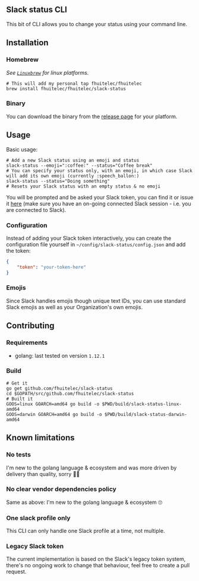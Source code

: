 ## Slack status CLI

This bit of CLI allows you to change your status using your command line.

## Installation

### Homebrew

_See [`Linuxbrew`](https://docs.brew.sh/Homebrew-on-Linux) for linux platforms._

```shell
# This will add my personal tap fhuitelec/fhuitelec
brew install fhuitelec/fhuitelec/slack-status
```

### Binary

You can download the binary from the [release page](https://github.com/fhuitelec/slack-status/releases) for your platform.

## Usage

Basic usage:

```
# Add a new Slack status using an emoji and status
slack-status --emoji=":coffee:" --status="Coffee break"
# You can specify your status only, with an emoji, in which case Slack will add its own emoji (currently :speech_ballon:)
slack-status --status="Doing something"
# Resets your Slack status with an empty status & no emoji
```

You will be prompted and be asked your Slack token, you can find it or issue it [here](https://api.slack.com/custom-integrations/legacy-tokens#legacy_token_generator) (make sure you have an on-going connected Slack session - i.e. you are connected to Slack).

### Configuration

Instead of adding your Slack token interactively, you can create the configuration file yourself in `~/config/slack-status/config.json` and add the token:

```json
{
    "token": "your-token-here"
}
```

### Emojis

Since Slack handles emojis though unique text IDs, you can use standard Slack emojis as well as your Organization's own emojis.

## Contributing

### Requirements

- golang: last tested on version `1.12.1`

### Build

```shell
# Get it
go get github.com/fhuitelec/slack-status
cd $GOPATH/src/github.com/fhuitelec/slack-status
# Built it
GOOS=linux GOARCH=amd64 go build -o $PWD/build/slack-status-linux-amd64
GOOS=darwin GOARCH=amd64 go build -o $PWD/build/slack-status-darwin-amd64
```

## Known limitations

### No tests

I'm new to the golang language & ecosystem and was more driven by delivery than quality, sorry 🤷‍♂️

### No clear vendor dependencies policy

Same as above: I'm new to the golang language & ecosystem 🙄

### One slack profile only

This CLI can only handle one Slack profile at a time, not multiple.

### Legacy Slack token

The current implementation is based on the Slack's legacy token system, there's no ongoing work to change that behaviour, feel free to create a pull request.
